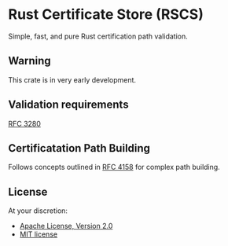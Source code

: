 Rust Certificate Store (RSCS)
=============================

Simple, fast, and pure Rust certification path validation.

## Warning

This crate is in very early development.

## Validation requirements

[RFC 3280]

## Certificatation Path Building

Follows concepts outlined in [RFC 4158] for complex path building.

## License

At your discretion:

- [Apache License, Version 2.0](http://www.apache.org/licenses/LICENSE-2.0)
- [MIT license](http://opensource.org/licenses/MIT)

[//]: # (links)

[RFC 3280]: https://datatracker.ietf.org/doc/html/rfc3280
[RFC 4158]: https://datatracker.ietf.org/doc/html/rfc4158
